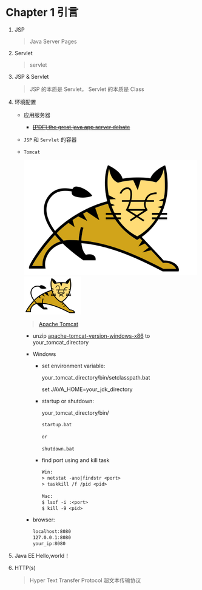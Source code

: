 # Chapter 1 引言

1. JSP

    > Java Server Pages    

2. Servlet

    > servlet
    
3. JSP & Servlet
    
    > JSP 的本质是 Servlet， Servlet 的本质是 Class

4. 环境配置
    - 应用服务器
        - ~~<a href="../doc/the-great-java-app-server-debate.pdf" target="_blank">[PDF] the great java app server debate</a>~~
    - `JSP` 和 `Servlet` 的容器
    - <a name="tomcat_install"></a>`Tomcat`
    
        ![tomcat](../image/javaee/Tomcat-logo.svg)
        <img src="../image/javaee/Tomcat-logo.svg" style="height: 100px;">
        
        > [Apache Tomcat](http://tomcat.apache.org/)

        - unzip [apache-tomcat-version-windows-x86](http://tomcat.apache.org/download-80.cgi) to your_tomcat_directory
        - Windows
            - set environment variable:
                
                your_tomcat_directory/bin/setclasspath.bat
            
                set JAVA_HOME=your_jdk_directory
            
            - startup or shutdown:
                
                your_tomcat_directory/bin/
                
                ```
                startup.bat
                
                or
                
                shutdown.bat
                ```
               
            - find port using and kill task

              ```
              Win:
              > netstat -ano|findstr <port>
              > taskkill /f /pid <pid>
              
              Mac:
              $ lsof -i :<port>
              $ kill -9 <pid>
              ```
        - browser:
        
            ```
            localhost:8080
            127.0.0.1:8080
            your_ip:8080
            ```

5. Java EE Hello,world！
6. HTTP(s)

    > Hyper Text Transfer Protocol 超文本传输协议
